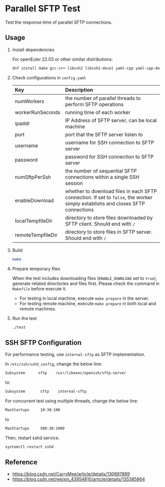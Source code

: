# Parallel SFTP Test

Test the response time of parallel SFTP connections.

## Usage

1. Install dependencies

    For openEuler 22.03 or other similar distributions:

    ```bash
    dnf install make gcc-c++ libssh2 libssh2-devel yaml-cpp yaml-cpp-devel
    ```

2. Check configurations in `config.yaml`

    |Key|Description|
    |:---|:---|
    |numWorkers|the number of parallel threads to perform SFTP operations|
    |workerRunSeconds|running time of each worker|
    |ipaddr|IP Address of SFTP server, can be local machine|
    |port|port that the SFTP server listen to|
    |username|username for SSH connection to SFTP server|
    |password|password for SSH connection to SFTP server|
    |numSftpPerSsh|the number of sequential SFTP connections within a single SSH session|
    |enableDownload|whether to download files in each SFTP connection. If set to `false`, the worker simply establishs and closes SFTP connections|
    |localTempfileDir|directory to store files downloaded by SFTP client. Should end with `/`|
    |remoteTempfileDir|directory to store files in SFTP server. Should end with `/`|

3. Build

    ```bash
    make
    ```

4. Prepare temporary files

    When the test includes downloading files (`ENABLE_DOWNLOAD` set to `true`), generate related directories and files first. Please check the command in `Makefile` before execute it.

    - For testing in local machine, execute `make prepare` in the server.
    - For testing remote machine, execute `make prepare` in both local and remote machines.

4. Run the test

    ```bash
    ./test
    ```

## SSH SFTP Configuration

For performance testing, use `internal-sftp` as SFTP implementation.

In `/etc/ssh/sshd_config`, change the below line:

```bash
Subsystem      sftp    /usr/libexec/openssh/sftp-server
```

to:

```bash
Subsystem       sftp    internal-sftp
```

For concurrent test using multiple threads, change the below line:

```bash
MaxStartups     10:30:100
```

to

```bash
MaxStartups     500:30:1000
```

Then, restart sshd service.

```bash
systemctl restart sshd
```

## Reference

- https://blog.csdn.net/CarryMee/article/details/130697889
- https://blog.csdn.net/weixin_43954810/article/details/135385864
